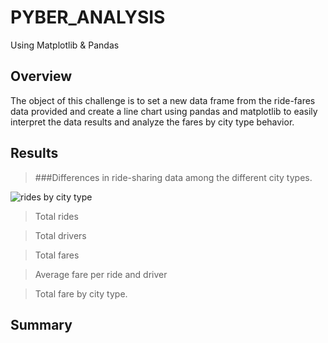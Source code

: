 # PYBER_ANALYSIS
Using Matplotlib &amp; Pandas 

## Overview
The object of this challenge is to set a new data frame from the ride-fares data provided and create a line chart using pandas and matplotlib to easily interpret the data results and analyze the fares by city type behavior.

## Results
>###Differences in ride-sharing data among the different city types. 

![rides by city type]()

>Total rides

>Total drivers
 
>Total fares 

>Average fare per ride and driver 

>Total fare by city type.

## Summary
